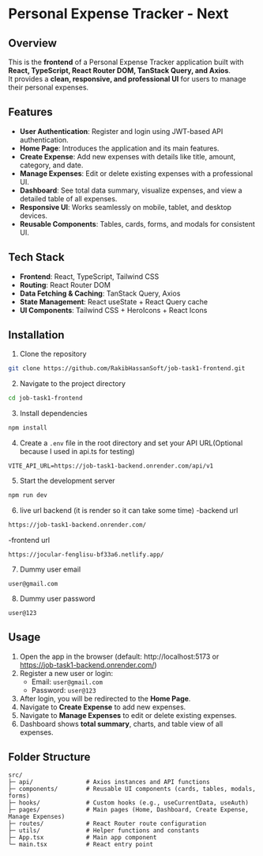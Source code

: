
# Personal Expense Tracker - Next
## Overview
This is the **frontend** of a Personal Expense Tracker application built with **React, TypeScript, React Router DOM, TanStack Query, and Axios**.  
It provides a **clean, responsive, and professional UI** for users to manage their personal expenses.  
## Features
- **User Authentication**: Register and login using JWT-based API authentication.  
- **Home Page**: Introduces the application and its main features.  
- **Create Expense**: Add new expenses with details like title, amount, category, and date.  
- **Manage Expenses**: Edit or delete existing expenses with a professional UI.  
- **Dashboard**: See total data summary, visualize expenses, and view a detailed table of all expenses.  
- **Responsive UI**: Works seamlessly on mobile, tablet, and desktop devices.  
- **Reusable Components**: Tables, cards, forms, and modals for consistent UI.  
## Tech Stack
- **Frontend**: React, TypeScript, Tailwind CSS  
- **Routing**: React Router DOM  
- **Data Fetching & Caching**: TanStack Query, Axios  
- **State Management**: React useState + React Query cache  
- **UI Components**: Tailwind CSS + HeroIcons + React Icons  
## Installation
1. Clone the repository
```bash
git clone https://github.com/RakibHassanSoft/job-task1-frontend.git
```
2. Navigate to the project directory
```bash
cd job-task1-frontend
```
3. Install dependencies
```bash
npm install
```
4. Create a `.env` file in the root directory and set your API URL(Optional because I used in api.ts for testing)
```env
VITE_API_URL=https://job-task1-backend.onrender.com/api/v1
```
5. Start the development server
```bash
npm run dev
```
6. live url backend (it is render so it can take some time)
-backend url
```bash
https://job-task1-backend.onrender.com/
```
-frontend url
```
https://jocular-fenglisu-bf33a6.netlify.app/
```
7. Dummy user email
```
user@gmail.com
```
8. Dummy user password
```
user@123
```
## Usage
1. Open the app in the browser (default: http://localhost:5173 or https://job-task1-backend.onrender.com/)  
2. Register a new user or login:  
   - Email: `user@gmail.com`  
   - Password: `user@123`  
3. After login, you will be redirected to the **Home Page**.  
4. Navigate to **Create Expense** to add new expenses.  
5. Navigate to **Manage Expenses** to edit or delete existing expenses.  
6. Dashboard shows **total summary**, charts, and table view of all expenses.  
## Folder Structure
```
src/
├─ api/               # Axios instances and API functions
├─ components/        # Reusable UI components (cards, tables, modals, forms)
├─ hooks/             # Custom hooks (e.g., useCurrentData, useAuth)
├─ pages/             # Main pages (Home, Dashboard, Create Expense, Manage Expenses)
├─ routes/            # React Router route configuration
├─ utils/             # Helper functions and constants
├─ App.tsx            # Main app component
└─ main.tsx           # React entry point
```

